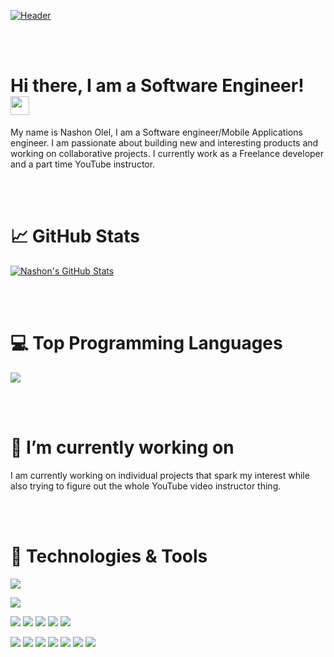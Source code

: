 [![Header](https://user-images.githubusercontent.com/23400277/104591358-9a9fd980-567d-11eb-985c-b25caef9700b.png)](https://github.com/olexafort)

<br><br>
# Hi there, I am a Software Engineer! <img src="https://raw.githubusercontent.com/MartinHeinz/MartinHeinz/master/wave.gif" width="30px">

 My name is Nashon Olel, I am a Software engineer/Mobile Applications engineer. I am passionate about building new and interesting products and working on collaborative projects. I currently work as a Freelance developer and a part time YouTube instructor.


<br><br>

# &#x1f4c8; GitHub Stats

<a href="https://github.com/Olexafort/Olexafort">
  <img align="center" src="https://github-readme-stats.vercel.app/api?username=Olexafort&show_icons=true&line_height=27&count_private=true&title_color=ffffff&text_color=c9cacc&icon_color=2bbc8a&bg_color=1d1f21" alt="Nashon's GitHub Stats" />
</a>


<br><br>

# &#128187; Top Programming Languages
<img align="center" src="https://github-readme-stats.vercel.app/api/top-langs/?username=olexafort&theme=dark" />



<br><br>
# 🔭 I’m currently working on

I am currently working on individual projects that spark my interest while also trying to figure out the whole YouTube video instructor thing. 


<br><br>
# 🔧 Technologies & Tools

![](https://img.shields.io/badge/OS-Linux-informational?style=for-the-badge&logo=linux&logoColor=white&color=2bbc8a)

![](https://img.shields.io/badge/Editor-IntelliJ_IDEA-informational?style=for-the-badge&logo=intellij-idea&logoColor=white&color=2bbc8a)

![](https://img.shields.io/badge/Code-Python-informational?style=for-the-badge&logo=python&logoColor=white&color=2bbc8a)
![](https://img.shields.io/badge/Code-JavaScript-informational?style=for-the-badge&logo=javascript&logoColor=white&color=2bbc8a)
![](https://img.shields.io/badge/Code-Kotlin-informational?style=for-the-badge&logo=kotlin&logoColor=white&color=2bbc8a)
![](https://img.shields.io/badge/Code-Java-informational?style=for-the-badge&logo=java&logoColor=white&color=2bbc8a)
![](https://img.shields.io/badge/Code-NodeJs-informational?style=for-the-badge&logo=node.js&logoColor=white&color=2bbc8a)


![](https://img.shields.io/badge/Shell-Bash-informational?style=for-the-badge&logo=gnu-bash&logoColor=white&color=2bbc8a)
![](https://img.shields.io/badge/Tools-PostgreSQL-informational?style=for-the-badge&logo=postgresql&logoColor=white&color=2bbc8a)
![](https://img.shields.io/badge/Tools-MySQL-informational?style=for-the-badge&logo=mysql&logoColor=white&color=2bbc8a)
![](https://img.shields.io/badge/Tools-MongoDB-informational?style=for-the-badge&logo=mongodb&logoColor=white&color=2bbc8a)
![](https://img.shields.io/badge/Tools-Firebase-informational?style=for-the-badge&logo=firebase&logoColor=white&color=2bbc8a)
![](https://img.shields.io/badge/Tools-Docker-informational?style=for-the-badge&logo=docker&logoColor=white&color=2bbc8a)
![](https://img.shields.io/badge/Tools-Kubernetes-informational?style=for-the-badge&logo=kubernetes&logoColor=white&color=2bbc8a)


<!--
**Olexafort/Olexafort** is a ✨ _special_ ✨ repository because its `README.md` (this file) appears on your GitHub profile.

Here are some ideas to get you started:

- 🔭 I’m currently working on ...
- 🌱 I’m currently learning ...
- 👯 I’m looking to collaborate on ...
- 🤔 I’m looking for help with ...
- 💬 Ask me about ...
- 📫 How to reach me: ...
- 😄 Pronouns: ...
- ⚡ Fun fact: ...
-->
